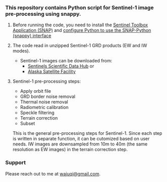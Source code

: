 ### This repository contains Python script for Sentinel-1 image pre-processing using snappy. 

1. Before running the code, you need to install the [Sentinel Toolbox Application (SNAP)](https://step.esa.int/main/download/snap-download/) and [configure Python to use the SNAP-Python (snappy) interface](https://senbox.atlassian.net/wiki/spaces/SNAP/pages/50855941/Configure+Python+to+use+the+SNAP-Python+snappy+interface)

2. The code read in unzipped Sentinel-1 GRD products (EW and IW modes).
    - Sentinel-1 images can be downloaded from:
      - [Sentinels Scientific Data Hub](https://scihub.copernicus.eu/dhus/#/home)  or
      - [Alaska Satellite Facility](https://vertex.daac.asf.alaska.edu/#)
3. Sentinel-1 pre-processing steps:
    - Apply orbit file
    - GRD border noise removal
    - Thermal noise removal
    - Radiometric calibration
    - Speckle filtering
    - Terrain correction
    - Subset

   
   This is the general pre-processing steps for Sentinel-1. Since each step is written in separate function, it can be cutomized based on user needs.
   IW images are downsampled from 10m to 40m (the same resolution as EW images) in the terrain correction step.

### Support

Please reach out to me at wajuqi@gmail.com.
